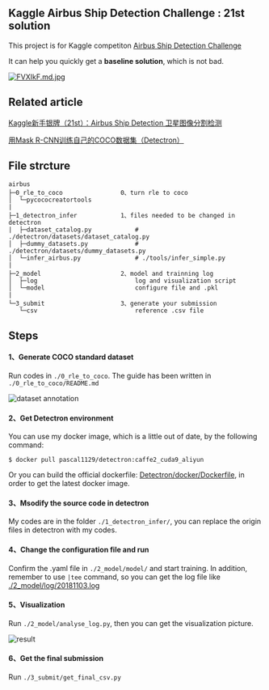 
## Kaggle Airbus Ship Detection Challenge : 21st solution

This project is for Kaggle competiton [Airbus Ship Detection Challenge](https://www.kaggle.com/c/airbus-ship-detection)

It can help you quickly get a **baseline solution**, which is not bad.



[![FVXIkF.md.jpg](https://s1.ax1x.com/2018/11/28/FVXIkF.md.jpg)](https://imgchr.com/i/FVXIkF)





## Related article

[Kaggle新手银牌（21st）：Airbus Ship Detection 卫星图像分割检测](https://zhuanlan.zhihu.com/p/48381892)

[用Mask R-CNN训练自己的COCO数据集（Detectron）](https://zhuanlan.zhihu.com/p/50127900)





## File strcture

    airbus                         
    ├─0_rle_to_coco                0、turn rle to coco
    │  └─pycococreatortools
    |
    ├─1_detectron_infer            1、files needed to be changed in detectron
    |  ├─dataset_catalog.py            # ./detectron/datasets/dataset_catalog.py
    │  ├─dummy_datasets.py             # ./detectron/datasets/dummy_datasets.py 
    │  └─infer_airbus.py               # ./tools/infer_simple.py    
    |
    ├─2_model                      2、model and trainning log
    │  ├─log                           log and visualization script
    │  └─model                         configure file and .pkl
    |
    └─3_submit                     3、generate your submission
       └─csv                           reference .csv file





## Steps

#### 1、Generate COCO standard dataset 

Run codes in `./0_rle_to_coco`. The guide has been written in `./0_rle_to_coco/README.md`

![dataset annotation](https://s1.ax1x.com/2018/10/31/iWlN8A.png)



#### 2、Get Detectron environment

You can use my docker image, which is a little out of date, by the following command:

```
$ docker pull pascal1129/detectron:caffe2_cuda9_aliyun
```

Or you can build the official dockerfile:  [Detectron/docker/Dockerfile](https://github.com/facebookresearch/Detectron/blob/master/docker/Dockerfile), in order to get the latest docker image.



#### 3、Msodify the source code in detectron 

My codes are in the folder `./1_detectron_infer/`, you can replace the origin files in detectron with my codes. 



#### 4、Change the configuration file and run

 Confirm the .yaml file in `./2_model/model/` and start training. In addition, remember to use `|tee` command, so you can get the log file like [./2_model/log/20181103.log](https://github.com/pascal1129/airbus_ship_detection/blob/master/2_model/log/20181103.log)



#### 5、Visualization

Run `./2_model/analyse_log.py`, then you can get the visualization picture.

![result](https://github.com/pascal1129/airbus_ship_detection/blob/master/2_model/log/20181103.png)




#### 6、Get the final submission

Run `./3_submit/get_final_csv.py`

